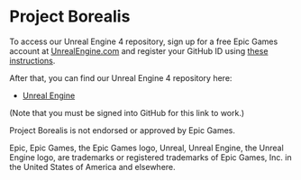 # Project Borealis
To access our Unreal Engine 4 repository, sign up for a free Epic Games account at [UnrealEngine.com](https://www.unrealengine.com) and register your GitHub ID using [these instructions](https://www.unrealengine.com/ue4-on-github). 

After that, you can find our Unreal Engine 4 repository here:

*  [Unreal Engine](https://github.com/ProjectBorealisAdmin/UnrealEngine)
  
(Note that you must be signed into GitHub for this link to work.)

Project Borealis is not endorsed or approved by Epic Games.

Epic, Epic Games, the Epic Games logo, Unreal, Unreal Engine, the Unreal Engine logo, are trademarks or registered trademarks of Epic Games, Inc. in the United States of America and elsewhere.
